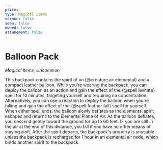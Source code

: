 ```yaml
---
price: 
type: Magical Items
vermun: false
seen: false
owned: false
attunement: false
---
```

# Balloon Pack

*Magical Items, Uncommon*

This backpack contains the spirit of an {@creature air elemental} and a compact leather balloon. While you're wearing the backpack, you can deploy the balloon as an action and gain the effect of the {@spell levitate} spell for 10 minutes, targeting yourself and requiring no concentration. Alternatively, you can use a reaction to deploy the balloon when you're falling and gain the effect of the {@spell feather fall} spell for yourself. When either spell ends, the balloon slowly deflates as the elemental spirit escapes and returns to the Elemental Plane of Air. As the balloon deflates, you descend gently toward the ground for up to 60 feet. IF you are still in the air at the end of this distance, you fall if you have no other means of staying aloft. After the spirit departs, the backpack's property is unusable unless the backpack is recharged for 1 hour in an elemental air node, which binds another spirit to the backpack.